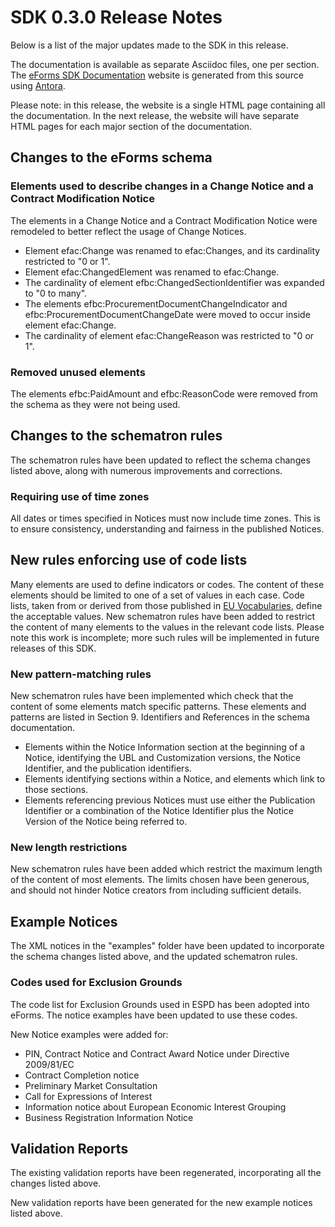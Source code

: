 # SDK 0.3.0 Release Notes
Below is a list of the major updates made to the SDK in this release.

The documentation is available as separate Asciidoc files, one per section.
The [eForms SDK Documentation](https://op-ted.github.io/eForms-SDK) website is generated from this source using [Antora](https://antora.org/).

Please note: in this release, the website is a single HTML page containing all the documentation.
In the next release, the website will have separate HTML pages for each major section of the documentation.

## Changes to the eForms schema

### Elements used to describe changes in a Change Notice and a Contract Modification Notice
The elements in a Change Notice and a Contract Modification Notice were remodeled to better reflect the usage of Change Notices.
* Element efac:Change was renamed to efac:Changes, and its cardinality restricted to "0 or 1".
* Element efac:ChangedElement was renamed to efac:Change.
* The cardinality of element efbc:ChangedSectionIdentifier was expanded to "0 to many".
* The elements efbc:ProcurementDocumentChangeIndicator and efbc:ProcurementDocumentChangeDate were moved to occur inside element efac:Change.
* The cardinality of element efac:ChangeReason was restricted to "0 or 1".

### Removed unused elements
The elements efbc:PaidAmount and efbc:ReasonCode were removed from the schema as they were not being used.

## Changes to the schematron rules
The schematron rules have been updated to reflect the schema changes listed above, along with numerous improvements and corrections.

### Requiring use of time zones
All dates or times specified in Notices must now include time zones. This is to ensure consistency, understanding and fairness in the published Notices.

## New rules enforcing use of code lists
Many elements are used to define indicators or codes. The content of these elements should be limited to one of a set of values in each case. Code lists, taken from or derived from those published in [EU Vocabularies](https://op.europa.eu/en/web/eu-vocabularies/e-procurement/tables), define the acceptable values. New schematron rules have been added to restrict the content of many elements to the values in the relevant code lists. Please note this work is incomplete; more such rules will be implemented in future releases of this SDK.

### New pattern-matching rules
New schematron rules have been implemented which check that the content of some elements match specific patterns. These elements and patterns are listed in Section 9. Identifiers and References in the schema documentation.
* Elements within the Notice Information section at the beginning of a Notice, identifying the UBL and Customization versions, the Notice Identifier, and the publication identifiers.
* Elements identifying sections within a Notice, and elements which link to those sections.
* Elements referencing previous Notices must use either the Publication Identifier or a combination of the Notice Identifier plus the Notice Version of the Notice being referred to.

### New length restrictions
New schematron rules have been added which restrict the maximum length of the content of most elements. The limits chosen have been generous, and should not hinder Notice creators from including sufficient details. 

## Example Notices
The XML notices in the "examples" folder have been updated to incorporate the schema changes listed above, and the updated schematron rules.

### Codes used for Exclusion Grounds
The code list for Exclusion Grounds used in ESPD has been adopted into eForms. The notice examples have been updated to use these codes.

New Notice examples were added for:
* PIN, Contract Notice and Contract Award Notice under Directive 2009/81/EC
* Contract Completion notice
* Preliminary Market Consultation
* Call for Expressions of Interest
* Information notice about European Economic Interest Grouping
* Business Registration Information Notice

## Validation Reports
The existing validation reports have been regenerated, incorporating all the changes listed above.

New validation reports have been generated for the new example notices listed above.

